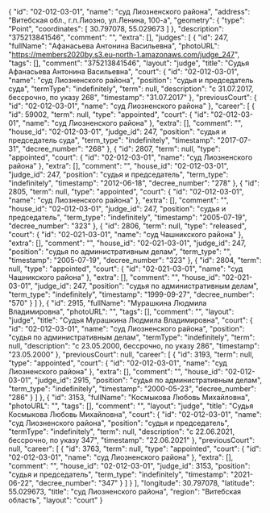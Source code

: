 {
    "id": "02-012-03-01",
    "name": "суд Лиозненского района",
    "address": "Витебская обл., г.п.Лиозно, ул.Ленина, 100-а",
    "geometry": {
        "type": "Point",
        "coordinates": [
            30.797078,
            55.029673
        ]
    },
    "description": "375213841546",
    "comment": "",
    "extra": [],
    "judges": [
        {
            "id": 247,
            "fullName": "Афанасьева Антонина Васильевна",
            "photoURL": "https://members2020by.s3.eu-north-1.amazonaws.com/judge_247",
            "tags": [],
            "comment": "375213841546",
            "layout": "judge",
            "title": "Судья Афанасьева Антонина Васильевна",
            "court": {
                "id": "02-012-03-01",
                "name": "суд Лиозненского района",
                "position": "судья и председатель суда",
                "termType": "indefinitely",
                "term": null,
                "description": "c 31.07.2017, бессрочно, по указу 268",
                "timestamp": "31.07.2017"
            },
            "previousCourt": {
                "id": "02-012-03-01",
                "name": "суд Лиозненского района"
            },
            "career": [
                {
                    "id": 59002,
                    "term": null,
                    "type": "appointed",
                    "court": {
                        "id": "02-012-03-01",
                        "name": "суд Лиозненского района"
                    },
                    "extra": [],
                    "comment": "",
                    "house_id": "02-012-03-01",
                    "judge_id": 247,
                    "position": "судья и председатель суда",
                    "term_type": "indefinitely",
                    "timestamp": "2017-07-31",
                    "decree_number": "268"
                },
                {
                    "id": 2807,
                    "term": null,
                    "type": "appointed",
                    "court": {
                        "id": "02-012-03-01",
                        "name": "суд Лиозненского района"
                    },
                    "extra": [],
                    "comment": "",
                    "house_id": "02-012-03-01",
                    "judge_id": 247,
                    "position": "судья и председатель",
                    "term_type": "indefinitely",
                    "timestamp": "2012-06-18",
                    "decree_number": "278"
                },
                {
                    "id": 2805,
                    "term": null,
                    "type": "appointed",
                    "court": {
                        "id": "02-012-03-01",
                        "name": "суд Лиозненского района"
                    },
                    "extra": [],
                    "comment": "",
                    "house_id": "02-012-03-01",
                    "judge_id": 247,
                    "position": "судья и председатель",
                    "term_type": "indefinitely",
                    "timestamp": "2005-07-19",
                    "decree_number": "323"
                },
                {
                    "id": 2806,
                    "term": null,
                    "type": "released",
                    "court": {
                        "id": "02-021-03-01",
                        "name": "суд Чашникского района"
                    },
                    "extra": [],
                    "comment": "",
                    "house_id": "02-021-03-01",
                    "judge_id": 247,
                    "position": "судья по административным делам",
                    "term_type": "",
                    "timestamp": "2005-07-19",
                    "decree_number": "323"
                },
                {
                    "id": 2804,
                    "term": null,
                    "type": "appointed",
                    "court": {
                        "id": "02-021-03-01",
                        "name": "суд Чашникского района"
                    },
                    "extra": [],
                    "comment": "",
                    "house_id": "02-021-03-01",
                    "judge_id": 247,
                    "position": "судья по административным делам",
                    "term_type": "indefinitely",
                    "timestamp": "1999-09-27",
                    "decree_number": "570"
                }
            ]
        },
        {
            "id": 2915,
            "fullName": "Мурашкина Людмила Владимировна",
            "photoURL": "",
            "tags": [],
            "comment": "",
            "layout": "judge",
            "title": "Судья Мурашкина Людмила Владимировна",
            "court": {
                "id": "02-012-03-01",
                "name": "суд Лиозненского района",
                "position": "судья по административным делам",
                "termType": "indefinitely",
                "term": null,
                "description": "c 23.05.2000, бессрочно, по указу 286",
                "timestamp": "23.05.2000"
            },
            "previousCourt": null,
            "career": [
                {
                    "id": 3193,
                    "term": null,
                    "type": "appointed",
                    "court": {
                        "id": "02-012-03-01",
                        "name": "суд Лиозненского района"
                    },
                    "extra": [],
                    "comment": "",
                    "house_id": "02-012-03-01",
                    "judge_id": 2915,
                    "position": "судья по административным делам",
                    "term_type": "indefinitely",
                    "timestamp": "2000-05-23",
                    "decree_number": "286"
                }
            ]
        },
        {
            "id": 3153,
            "fullName": "Космыкова Любовь Михайловна",
            "photoURL": "",
            "tags": [],
            "comment": "",
            "layout": "judge",
            "title": "Судья Космыкова Любовь Михайловна",
            "court": {
                "id": "02-012-03-01",
                "name": "суд Лиозненского района",
                "position": "судья и председатель",
                "termType": "indefinitely",
                "term": null,
                "description": "c 22.06.2021, бессрочно, по указу 347",
                "timestamp": "22.06.2021"
            },
            "previousCourt": null,
            "career": [
                {
                    "id": 3763,
                    "term": null,
                    "type": "appointed",
                    "court": {
                        "id": "02-012-03-01",
                        "name": "суд Лиозненского района"
                    },
                    "extra": [],
                    "comment": "",
                    "house_id": "02-012-03-01",
                    "judge_id": 3153,
                    "position": "судья и председатель",
                    "term_type": "indefinitely",
                    "timestamp": "2021-06-22",
                    "decree_number": "347"
                }
            ]
        }
    ],
    "longitude": 30.797078,
    "latitude": 55.029673,
    "title": "суд Лиозненского района",
    "region": "Витебская область",
    "layout": "court"
}